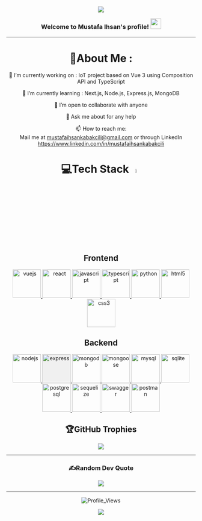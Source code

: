<h3 align="center">

![](https://capsule-render.vercel.app/api?type=waving&color=gradient&height=100&section=header)

  Welcome to Mustafa Ihsan's profile!
  <img src="https://media.giphy.com/media/hvRJCLFzcasrR4ia7z/giphy.gif" width="28">
</h3>

---
<div align="center">
  
# 💫About Me :
🔭 I’m currently working on :
IoT project based on Vue 3 using Composition API and TypeScript
  
🌱 I’m currently learning :
Next.js, Node.js, Express.js, MongoDB

  👯 I’m open to collaborate with anyone

  💬 Ask me about for any help

  📫 How to reach me:  
  Mail me at mustafaihsankabakcili@gmail.com or
  through LinkedIn https://www.linkedin.com/in/mustafaihsankabakcili

# 💻Tech Stack <img src = "https://media2.giphy.com/media/QssGEmpkyEOhBCb7e1/giphy.gif?cid=ecf05e47a0n3gi1bfqntqmob8g9aid1oyj2wr3ds3mg700bl&rid=giphy.gif" width = 5%> 

## Frontend
  <a href="https://vuejs.org/" target="_blank" rel="noreferrer"> <img src="https://githubraw.com/devicons/devicon/master/icons/vuejs/vuejs-original-wordmark.svg" alt="vuejs" width="75" height="75"/> </a>
  <a href="https://reactjs.org/" target="_blank" rel="noreferrer"> <img src="https://githubraw.com/devicons/devicon/master/icons/react/react-original-wordmark.svg" alt="react" width="75" height="75"/> </a>
  <a href="https://developer.mozilla.org/en-US/docs/Web/JavaScript" target="_blank" rel="noreferrer"> <img src="https://githubraw.com/devicons/devicon/master/icons/javascript/javascript-original.svg" alt="javascript" width="75" height="75"/> </a>
  <a href="https://www.typescriptlang.org/" target="_blank" rel="noreferrer"> <img src="https://githubraw.com/devicons/devicon/master/icons/typescript/typescript-original.svg" alt="typescript" width="75" height="75"/> </a>
  <a href="https://www.python.org" target="_blank" rel="noreferrer"> <img src="https://githubraw.com/devicons/devicon/master/icons/python/python-original.svg" alt="python" width="75" height="75"/> </a>
  <a href="https://www.w3.org/html/" target="_blank" rel="noreferrer"> <img src="https://githubraw.com/devicons/devicon/master/icons/html5/html5-original-wordmark.svg" alt="html5" width="75" height="75"/> </a>
  <a href="https://www.w3schools.com/css/" target="_blank" rel="noreferrer"> <img src="https://githubraw.com/devicons/devicon/master/icons/css3/css3-original-wordmark.svg" alt="css3" width="75" height="75"/> </a>

## Backend
<a href="https://nodejs.org/en" target="_blank" rel="noreferrer"> <img src="https://githubraw.com/devicons/devicon/master/icons/nodejs/nodejs-original-wordmark.svg" alt="nodejs" width="75" height="75"/> </a>
<a href="https://expressjs.com" target="_blank" rel="noreferrer"> <img src="https://githubraw.com/devicons/devicon/master/icons/express/express-original-wordmark.svg" alt="express" style="background-color: #f0f0f0;" width="75" height="75"/> </a>
<a href="https://mongodb.com" target="_blank" rel="noreferrer"> <img src="https://githubraw.com/devicons/devicon/master/icons/mongodb/mongodb-original-wordmark.svg" alt="mongodb" width="75" height="75"/> </a>
<a href="https://mongoosejs.com" target="_blank" rel="noreferrer"> <img src="https://githubraw.com/devicons/devicon/master/icons/mongoose/mongoose-original-wordmark.svg" alt="mongoose" width="75" height="75"/> </a>
<a href="https://mysql.com" target="_blank" rel="noreferrer"> <img src="https://githubraw.com/devicons/devicon/master/icons/mysql/mysql-original-wordmark.svg" alt="mysql" width="75" height="75"/> </a>
<a href="https://sqlite.org" target="_blank" rel="noreferrer"> <img src="https://githubraw.com/devicons/devicon/master/icons/sqlite/sqlite-original-wordmark.svg" alt="sqlite" width="75" height="75"/> </a>
<a href="https://postgresql.org" target="_blank" rel="noreferrer"> <img src="https://githubraw.com/devicons/devicon/master/icons/postgresql/postgresql-original-wordmark.svg" alt="postgresql" width="75" height="75"/> </a>
<a href="https://sequelize.org" target="_blank" rel="noreferrer"> <img src="https://githubraw.com/devicons/devicon/master/icons/sequelize/sequelize-original-wordmark.svg" alt="sequelize" width="75" height="75"/> </a>
<a href="https://swagger.io" target="_blank" rel="noreferrer"> <img src="https://githubraw.com/devicons/devicon/master/icons/swagger/swagger-original-wordmark.svg" alt="swagger" width="75" height="75"/> </a>
<a href="https://postman.com" target="_blank" rel="noreferrer"> <img src="https://githubraw.com/devicons/devicon/master/icons/postman/postman-original-wordmark.svg" alt="postman" width="75" height="75"/> </a>
  
## 🏆GitHub Trophies
[![](https://github-profile-trophy.vercel.app/?username=mustafaihsank&theme=dracula&no-frame=false&no-bg=false&margin-w=4&row=2&column=4)](https://github-profile-trophy.vercel.app/?username=mustafaihsank&theme=dracula&no-frame=false&no-bg=false&margin-w=4&row53&column=5)

---
  
### ✍️Random Dev Quote
![](https://quotes-github-readme.vercel.app/api?type=horizontal&theme=dracula)

---
![Profile_Views](https://komarev.com/ghpvc/?username=mustafaihsank&style=for-the-badge&label=Visitors+Count&color=brightgreen)

![](https://capsule-render.vercel.app/api?type=waving&color=gradient&height=100&section=footer)

</div>
